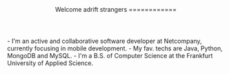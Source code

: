 <header>
Welcome adrift strangers
============
</header>
- I'm an active and collaborative software developer at Netcompany, currently focusing in mobile development. 
- My fav. techs are Java, Python, MongoDB and MySQL.
- I'm a B.S. of Computer Science at the Frankfurt University of Applied Science.
